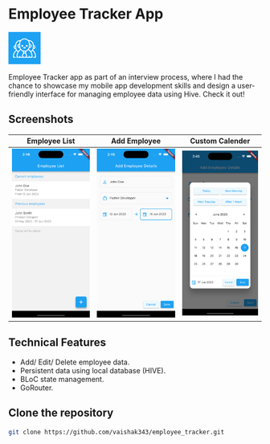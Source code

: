 # Employee Tracker App

![App Logo](./assets/icon/applogo.png)

Employee Tracker app as part of an interview process, where I had the chance to showcase my mobile app development skills and design a user-friendly interface for managing employee data using Hive. Check it out!

## Screenshots

 Employee List | Add Employee | Custom Calender |
---------------|--------------|-----------------|
![Employee List](./assets/screenshots/emp_list.png) | ![Add Employee](./assets/screenshots/add_emp.png) | ![Custom Calender](./assets/screenshots/add_emp2.png) |

## Technical Features

- Add/ Edit/ Delete employee data.
- Persistent data using local database (HIVE).
- BLoC state management.
- GoRouter.

## Clone the repository

   ```bash
   git clone https://github.com/vaishak343/employee_tracker.git
